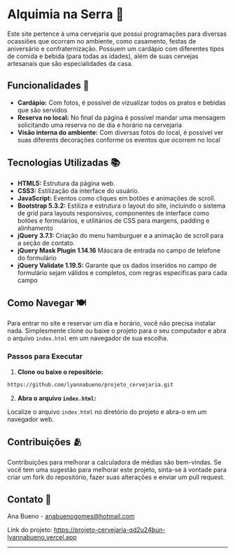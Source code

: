 # Alquimia na Serra 🍻

Este site pertence à uma cervejaria que possui programações para diversas ocassiões que ocorram no ambiente, como casamento, festas de aniversário e confraternização. Possuem um cardápio com diferentes tipos de comida e bebida (para todas as idades), além de suas cervejas artesanais que são especialidades da casa.

## Funcionalidades 🌟

- **Cardápio:** Com fotos, é possível de vizualizar todos os pratos e bebidas que são servidos
- **Reserva no local:** No final da página é possível mandar uma mensagem solicitando uma reserva no de dia e horário na cervejaria
- **Visão interna do ambiente:** Com diversas fotos do local, é possível ver suas diferents decorações conforme os eventos que ocorrem no local

## Tecnologias Utilizadas 📚

- **HTML5:** Estrutura da página web.
- **CSS3:** Estilização da interface do usuário.
- **JavaScript:** Eventos como cliques em botões e animações de scroll.
- **Bootstrap 5.3.2:** Estiliza e estrutura o layout do site, incluindo o sistema de grid para layouts responsivos, componentes de interface como botões e formulários, e utilitários de CSS para margens, padding e alinhamento
- **jQuery 3.7.1:** Criação do menu hamburguer e a animação de scroll para a seção de contato.
- **jQuery Mask Plugin 1.14.16** Máscara de entrada no campo de telefone do formulário
- **jQuery Validate 1.19.5:** Garante que os dados inseridos no campo de formulário sejam válidos e completos, com regras específicas para cada campo

## Como Navegar 🍽️

Para entrar no site e reservar um dia e horário, você não precisa instalar nada. Simplesmente clone ou baixe o projeto para o seu computador e abra o arquivo `index.html` em um navegador de sua escolha.

### Passos para Executar

1. **Clone ou baixe o repositório:**

```bash
https://github.com/lyannabueno/projeto_cervejaria.git
```

2. **Abra o arquivo `index.html`:**

Localize o arquivo `index.html` no diretório do projeto e abra-o em um navegador web.

## Contribuições 🫂

Contribuições para melhorar a calculadora de médias são bem-vindas. Se você tem uma sugestão para melhorar este projeto, sinta-se à vontade para criar um fork do repositório, fazer suas alterações e enviar um pull request.

## Contato 📩

Ana Bueno - anabuenogomes@hotmail.com

Link do projeto: https://projeto-cervejaria-qd2u24bun-lyannabueno.vercel.app

---
